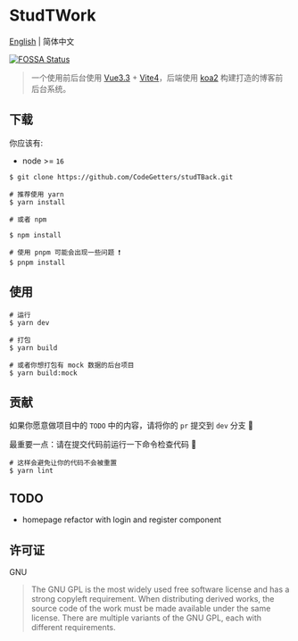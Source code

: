 # StudTWork

[English](./README.md) | 简体中文

[![FOSSA Status](https://app.fossa.com/api/projects/git%2Bgithub.com%2FCodeGetters%2FStudTWork2.svg?type=shield)](https://app.fossa.com/projects/git%2Bgithub.com%2FCodeGetters%2FStudTWork2?ref=badge_shield)

> 一个使用前后台使用 [Vue3.3](https://github.com/vuejs/core) + [Vite4](https://github.com/element-plus/element-plus)，后端使用 [koa2](https://github.com/koajs/koa) 构建打造的博客前后台系统。

## 下载

你应该有:

- node >= `16`

```shell
$ git clone https://github.com/CodeGetters/studTBack.git

# 推荐使用 yarn
$ yarn install

# 或者 npm

$ npm install

# 使用 pnpm 可能会出现一些问题 ❗
$ pnpm install

```

## 使用

```shell
# 运行
$ yarn dev

# 打包
$ yarn build

# 或者你想打包有 mock 数据的后台项目
$ yarn build:mock
```

## 贡献

如果你愿意做项目中的 `TODO` 中的内容，请将你的 `pr` 提交到 `dev` 分支 👀

最重要一点：请在提交代码前运行一下命令检查代码 🤞

```shell
# 这样会避免让你的代码不会被重置
$ yarn lint
```

## TODO

- homepage refactor with login and register component

## 许可证

GNU

> The GNU GPL is the most widely used free software license and has a strong copyleft requirement. When distributing derived works, the source code of the work must be made available under the same license. There are multiple variants of the GNU GPL, each with different requirements.
